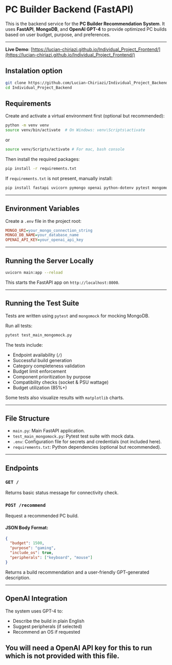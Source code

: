 
# PC Builder Backend (FastAPI)

This is the backend service for the **PC Builder Recommendation System**. It uses **FastAPI**, **MongoDB**, and **OpenAI GPT-4** to provide optimized PC builds based on user budget, purpose, and preferences.

---

**Live Demo**: [https://lucian-chiriazi.github.io/Individual_Project_Frontend/](https://lucian-chiriazi.github.io/Individual_Project_Frontend/)

## Instalation option

```bash
git clone https://github.com/Lucian-Chiriazi/Individual_Project_Backend.git
cd Individual_Project_Backend
```

## Requirements

Create and activate a virtual environment first (optional but recommended):

```bash
python -m venv venv
source venv/bin/activate  # On Windows: venv\Scripts\activate
```
or
``` bash
source venv/Scripts/activate # For mac, bash console
```
Then install the required packages:

```bash
pip install -r requirements.txt
```

If `requirements.txt` is not present, manually install:

```bash
pip install fastapi uvicorn pymongo openai python-dotenv pytest mongomock matplotlib
```

---

## Environment Variables

Create a `.env` file in the project root:

```ini
MONGO_URI=your_mongo_connection_string
MONGO_DB_NAME=your_database_name
OPENAI_API_KEY=your_openai_api_key
```

---

## Running the Server Locally

```bash
uvicorn main:app --reload
```

This starts the FastAPI app on `http://localhost:8000`.

---

## Running the Test Suite

Tests are written using `pytest` and `mongomock` for mocking MongoDB.

Run all tests:

```bash
pytest test_main_mongomock.py
```

The tests include:
- Endpoint availability (`/`)
- Successful build generation
- Category completeness validation
- Budget limit enforcement
- Component prioritization by purpose
- Compatibility checks (socket & PSU wattage)
- Budget utilization (85%+)

Some tests also visualize results with `matplotlib` charts.

---

## File Structure

- `main.py`: Main FastAPI application.
- `test_main_mongomock.py`: Pytest test suite with mock data.
- `.env`: Configuration file for secrets and credentials (not included here).
- `requirements.txt`: Python dependencies (optional but recommended).

---

##  Endpoints

### `GET /`
Returns basic status message for connectivity check.

### `POST /recommend`
Request a recommended PC build.

#### JSON Body Format:

```json
{
  "budget": 1500,
  "purpose": "gaming",
  "include_os": true,
  "peripherals": ["keyboard", "mouse"]
}
```

Returns a build recommendation and a user-friendly GPT-generated description.

---

## OpenAI Integration

The system uses GPT-4 to:
- Describe the build in plain English
- Suggest peripherals (if selected)
- Recommend an OS if requested

You will need a OpenAI API key for this to run which is not provided with this file.
---


